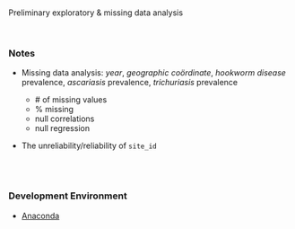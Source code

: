 <br>

Preliminary exploratory &amp; missing data analysis

<br>

### Notes

* Missing data analysis: _year_, _geographic co&ouml;rdinate_, *hookworm disease* prevalence, 
  *ascariasis* prevalence, _trichuriasis_ prevalence
  * \# of missing values
  * \% missing
  * null correlations
  * null regression

* The unreliability/reliability of ``site_id``
  

<br>
<br>

### Development Environment

* [Anaconda](https://anaconda.org/anaconda/)

<br>
<br>

<br>
<br>

<br>
<br>

<br>
<br>